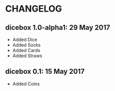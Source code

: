 # CHANGELOG

## dicebox 1.0-alpha1: 29 May 2017

* Added Dice
* Added Socks
* Added Cards
* Added Straws

## dicebox 0.1: 15 May 2017

* Added Coins
